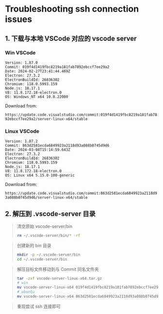 # Troubleshooting ssh connection issues

## 1. 下载与本地 VSCode 对应的 vscode server

### Win VSCode

```
Version: 1.87.0
Commit: 019f4d1419fbc8219a181fab7892ebccf7ee29a2
Date: 2024-02-27T23:41:44.469Z
Electron: 27.3.2
ElectronBuildId: 26836302
Chromium: 118.0.5993.159
Node.js: 18.17.1
V8: 11.8.172.18-electron.0
OS: Windows_NT x64 10.0.22000
```

Download from:

`https://update.code.visualstudio.com/commit:019f4d1419fbc8219a181fab7892ebccf7ee29a2/server-linux-x64/stable`

### Linux VSCode

~~~~~~~~~~~~~~~~~~~~~~~~~~~~~~~~~~~~~~~~
Version: 1.87.2
Commit: 863d2581ecda6849923a2118d93a088b0745d9d6
Date: 2024-03-08T15:14:59.643Z
Electron: 27.3.2
ElectronBuildId: 26836302
Chromium: 118.0.5993.159
Node.js: 18.17.1
V8: 11.8.172.18-electron.0
OS: Linux x64 5.15.0-100-generic
~~~~~~~~~~~~~~~~~~~~~~~~~~~~~~~~~~~~~~~~
Download from:

`https://update.code.visualstudio.com/commit:863d2581ecda6849923a2118d93a088b0745d9d6/server-linux-x64/stable`



## 2. 解压到 .vscode-server 目录

> 清空原始 vscode-server/bin
>
> ```bash
> rm ~/.vscode-server/bin/* -rf
> ```

> 创建新的 bin 目录
>
> ```bash
> mkdir -p ~/.vscode-server/bin
> cd ~/.vscode-server/bin
> ```

> 解压目标文件移动到与 Commit 同名文件夹
>
> ```bash
> tar -zxf vscode-server-linux-x64.tar.gz
> # win
> mv vscode-server-linux-x64 019f4d1419fbc8219a181fab7892ebccf7ee29a2
> # ubuntu
> mv vscode-server-linux-x64 863d2581ecda6849923a2118d93a088b0745d9d6

> 重现尝试 ssh 连接即可